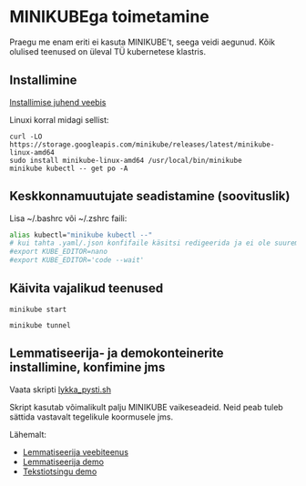 # MINIKUBEga toimetamine

Praegu me enam eriti ei kasuta MINIKUBE't, seega veidi aegunud.
Kõik olulised teenused on üleval TÜ kubernetese klastris.

## Installimine

[Installimise juhend veebis](https://minikube.sigs.k8s.io/docs/start/)

Linuxi korral midagi sellist:

```cmdline
curl -LO https://storage.googleapis.com/minikube/releases/latest/minikube-linux-amd64
sudo install minikube-linux-amd64 /usr/local/bin/minikube
minikube kubectl -- get po -A
```

## Keskkonnamuutujate seadistamine (soovituslik)

Lisa ~/.bashrc või ~/.zshrc faili:

```bash
alias kubectl="minikube kubectl --"
# kui tahta .yaml/.json konfifaile käsitsi redigeerida ja ei ole suurem vi fänn, siis üks neist
#export KUBE_EDITOR=nano
#export KUBE_EDITOR='code --wait'
```

## Käivita vajalikud teenused

```cmdline
minikube start
```

```cmdline
minikube tunnel
```

## Lemmatiseerija- ja demokonteinerite installimine, konfimine jms

Vaata skripti [lykka_pysti.sh](https://github.com/estnltk/smart-search/blob/main/minikube/lykka_pysti.sh)

Skript kasutab võimalikult palju MINIKUBE vaikeseadeid. Neid peab tuleb sättida vastavalt tegelikule koormusele jms.

Lähemalt:
* [Lemmatiseerija veebiteenus](https://github.com/estnltk/smart-search/blob/main/lemmatiseerija/README.md)
* [Lemmatiseerija demo](https://github.com/estnltk/smart-search/blob/main/demo_lemmatiseerija/README.md)
* [Tekstiotsingu demo](https://github.com/estnltk/smart-search/blob/main/demo_otsing/veebileht/README.md)
